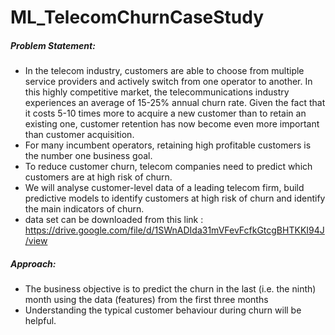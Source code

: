 # ML_TelecomChurnCaseStudy

##### Problem Statement:
- In the telecom industry, customers are able to choose from multiple service providers and actively switch from one operator to another. In this highly competitive market, the telecommunications industry experiences an average of 15-25% annual churn rate. Given the fact that it costs 5-10 times more to acquire a new customer than to retain an existing one, customer retention has now become even more important than customer acquisition.
- For many incumbent operators, retaining high profitable customers is the number one business goal.
- To reduce customer churn, telecom companies need to predict which customers are at high risk of churn.
- We will analyse customer-level data of a leading telecom firm, build predictive models to identify customers at high risk of churn and identify the main indicators of churn.
- data set can be downloaded from this link : https://drive.google.com/file/d/1SWnADIda31mVFevFcfkGtcgBHTKKI94J/view

##### Approach:
- The business objective is to predict the churn in the last (i.e. the ninth) month using the data (features) from the first three months
- Understanding the typical customer behaviour during churn will be helpful.
